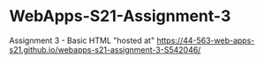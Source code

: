 # WebApps-S21-Assignment-3
Assignment 3 - Basic HTML
"hosted at"  https://44-563-web-apps-s21.github.io/webapps-s21-assignment-3-S542046/

